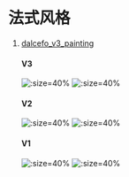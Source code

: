 # 法式风格

1. [dalcefo_v3_painting](https://civitai.com/models/5396/dalcefov3painting)

   <!-- tabs:start -->

   #### **V3**

   ![](../../assets/reference/190378.jpeg ':size=40%')
   ![](../../assets/reference/190332.jpeg ':size=40%')
   
   #### **V2**

   ![](../../assets/reference/143514.jpeg ':size=40%')
   ![](../../assets/reference/143511.jpeg ':size=40%')
   
   #### **V1**

   ![](../../assets/reference/02131-3248848641.jpeg ':size=40%')
   ![](../../assets/reference/02168-4020416748.jpeg ':size=40%')

   <!-- tabs:end -->